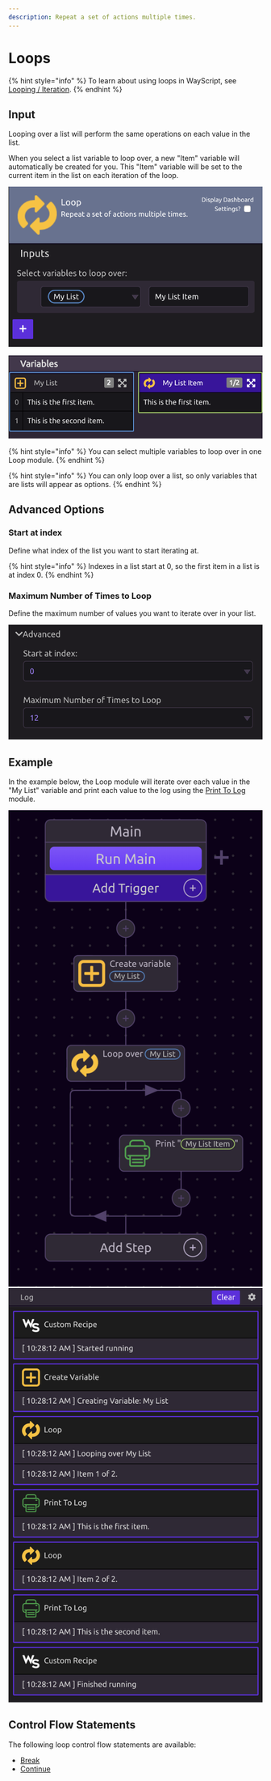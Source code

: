 ```yaml
---
description: Repeat a set of actions multiple times.
---
```


# Loops

{% hint style="info" %}
To learn about using loops in WayScript, see [Looping / Iteration](../../../introduction/looping-iteration.md).
{% endhint %}

## Input

Looping over a list will perform the same operations on each value in the list.

When you select a list variable to loop over, a new "Item" variable will automatically be created for you. This "Item" variable will be set to the current item in the list on each iteration of the loop.

![&quot;My List Item&quot; is automatically created when the &quot;My List&quot; variable is selected.](../../../.gitbook/assets/screen-shot-2019-07-16-at-10.13.11-am.png)

![](../../../.gitbook/assets/screen-shot-2019-07-16-at-10.24.29-am.png)

{% hint style="info" %}
You can select multiple variables to loop over in one Loop module.
{% endhint %}

{% hint style="info" %}
You can only loop over a list, so only variables that are lists will appear as options. 
{% endhint %}

## Advanced Options

### Start at index

Define what index of the list you want to start iterating at. 

{% hint style="info" %}
Indexes in a list start at 0, so the first item in a list is at index 0.
{% endhint %}

### Maximum Number of Times to Loop

Define the maximum number of values you want to iterate over in your list.

![](../../../.gitbook/assets/screen-shot-2019-07-16-at-10.21.00-am.png)

## Example

In the example below, the Loop module will iterate over each value in the "My List" variable and print each value to the log using the [Print To Log ](../print-to-log.md)module.

 ![](../../../.gitbook/assets/screen-shot-2019-07-16-at-10.22.18-am.png) ![](../../../.gitbook/assets/screen-shot-2019-07-16-at-10.28.24-am.png) 

## Control Flow Statements

The following loop control flow statements are available:

* [Break](break.md)
* [Continue](continue.md)

